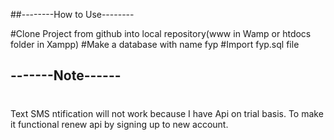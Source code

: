 ##--------How to Use--------

#Clone Project from github into local repository(www in Wamp or htdocs folder in Xampp)
#Make a database with name fyp
#Import fyp.sql file

 ## -------Note------
# 
Text SMS ntification will not work because I have Api on trial basis. To make it functional renew api by signing up to new account.
